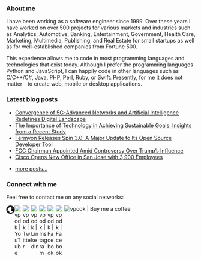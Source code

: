 ### About me

I have been working as a software engineer since 1999. Over these years I have worked on over 500 projects for various markets and industries such as Analytics, Automotive, Banking, Entertainment, Government, Health Care, Marketing, Multimedia, Publishing, and Real Estate for small startups as well as for well-established companies from Fortune 500.

This experience allows me to code in most programming languages and technologies that exist today. Although I prefer the programming languages Python and JavaScript, I can happily code in other languages such as C/C++/C#, Java, PHP, Perl, Ruby, or Swift. Presently, for me it does not matter - to create web, mobile or desktop applications.

### Latest blog posts

<!-- BLOG-POST-LIST:START -->
- [Convergence of 5G-Advanced Networks and Artificial Intelligence Redefines Digital Landscape](https://medium.com/majordigest/convergence-of-5g-advanced-networks-and-artificial-intelligence-redefines-digital-landscape-0a5371293631?source=rss-22947912adc0------2)
- [The Importance of Technology in Achieving Sustainable Goals: Insights from a Recent Study](https://medium.com/majordigest/the-importance-of-technology-in-achieving-sustainable-goals-insights-from-a-recent-study-14020fc25ac3?source=rss-22947912adc0------2)
- [Fermyon Releases Spin 3.0: A Major Update to Its Open Source Developer Tool](https://medium.com/majordigest/fermyon-releases-spin-3-0-a-major-update-to-its-open-source-developer-tool-9df35bca6f37?source=rss-22947912adc0------2)
- [FCC Chairman Appointed Amid Controversy Over Trump’s Influence](https://medium.com/majordigest/fcc-chairman-appointed-amid-controversy-over-trumps-influence-93a5fbd72559?source=rss-22947912adc0------2)
- [Cisco Opens New Office in San Jose with 3,900 Employees](https://medium.com/majordigest/cisco-opens-new-office-in-san-jose-with-3-900-employees-adc9703f10d5?source=rss-22947912adc0------2)
<!-- BLOG-POST-LIST:END -->
- [more posts...](https://medium.com/@vpodk)

### Connect with me
Feel free to contact me on any social networks:

[<img align="left" alt="vpodk.com" width="22px" src="https://raw.githubusercontent.com/iconic/open-iconic/master/svg/globe.svg" />][website]
[<img align="left" alt="vpodk | YouTube" width="22px" src="https://cdn.jsdelivr.net/npm/simple-icons@v3/icons/youtube.svg" />][youtube]
[<img align="left" alt="vpodk | Twitter" width="22px" src="https://cdn.jsdelivr.net/npm/simple-icons@v3/icons/twitter.svg" />][twitter]
[<img align="left" alt="vpodk | LinkedIn" width="22px" src="https://cdn.jsdelivr.net/npm/simple-icons@v3/icons/linkedin.svg" />][linkedin]
[<img align="left" alt="vpodk | Instagram" width="22px" src="https://cdn.jsdelivr.net/npm/simple-icons@v3/icons/instagram.svg" />][instagram]
[<img align="left" alt="vpodk | Facebook" width="22px" src="https://cdn.jsdelivr.net/npm/simple-icons@v3/icons/facebook.svg" />][facebook]
[<img align="left" alt="vpodk | Facebook" width="22px" src="https://cdn.jsdelivr.net/npm/simple-icons@v3/icons/medium.svg" />][medium]
[<img align="left" alt="vpodk | Buy me a coffee" height="24px" src="https://cdn.buymeacoffee.com/buttons/default-yellow.png" />][buymeacoffee]
<br>

<!-- Meta data -->
[website]: https://vpodk.com
[twitter]: https://twitter.com/vpodk
[youtube]: https://youtube.com/@vpodk
[instagram]: https://instagram.com/vpodk
[linkedin]: https://linkedin.com/in/vpodk
[facebook]: https://facebook.com/vpodk
[medium]: https://medium.com/@vpodk
[buymeacoffee]: https://www.buymeacoffee.com/vpodk
